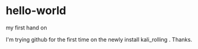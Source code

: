 # hello-world
my first hand on

I'm trying github  for the first time on the newly install kali_rolling .
Thanks.
